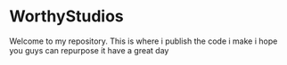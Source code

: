 # WorthyStudios
Welcome to my repository.
This is where i publish the code i make
i hope you guys can repurpose it
have a great day
